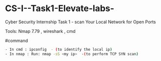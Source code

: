 # CS-I--Task1-Elevate-labs-
Cyber Security Internship Task 1 - scan Your Local Network for Open Ports

Tools: Nmap 7.79 , wireshark , cmd

#command
```bash
- In cmd : ipconfig  - (to identify the local ip)
- In nmap : Run: nmap -sS <my ip>  -(to perform TCP SYN scan)
